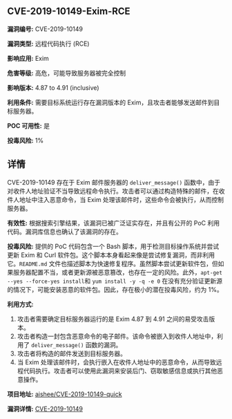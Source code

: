 ## CVE-2019-10149-Exim-RCE

**漏洞编号:** CVE-2019-10149

**漏洞类型:** 远程代码执行 (RCE)

**影响应用:** Exim

**危害等级:** 高危，可能导致服务器被完全控制

**影响版本:** 4.87 to 4.91 (inclusive)

**利用条件:** 需要目标系统运行存在漏洞版本的 Exim，且攻击者能够发送邮件到目标服务器。

**POC 可用性:** 是

**投毒风险:** 1%

## 详情

CVE-2019-10149 存在于 Exim 邮件服务器的 `deliver_message()` 函数中，由于对收件人地址验证不当导致远程命令执行。攻击者可以通过构造特殊的邮件，在收件人地址中注入恶意命令，当 Exim 处理该邮件时，这些命令会被执行，从而控制服务器。

**有效性:**
根据搜索引擎结果，该漏洞已被广泛证实存在，并且有公开的 PoC 利用代码。漏洞库信息也确认了该漏洞的存在。

**投毒风险:**
提供的 PoC 代码包含一个 Bash 脚本，用于检测目标操作系统并尝试更新 Exim 和 Curl 软件包。这个脚本本身看起来像是尝试修复漏洞，而非利用它。`README.md` 文件也描述脚本为快速修复程序。虽然脚本尝试更新软件包，但如果服务器配置不当，或者更新源被恶意篡改，也存在一定的风险。此外，`apt-get --yes --force-yes install`和 `yum install -y -q -e 0` 在没有充分验证更新源的情况下，可能安装恶意的软件包。因此，存在极小的潜在投毒风险，约为 1%。

**利用方式:**
1.  攻击者需要确定目标服务器运行的是 Exim 4.87 到 4.91 之间的易受攻击版本。
2.  攻击者构造一封包含恶意命令的电子邮件。该命令被嵌入到收件人地址中，利用了 `deliver_message()` 函数的漏洞。
3.  攻击者将构造的邮件发送到目标服务器。
4.  当 Exim 处理该邮件时，会执行嵌入在收件人地址中的恶意命令，从而导致远程代码执行。攻击者可以使用此漏洞来安装后门、窃取敏感信息或执行其他恶意操作。

**项目地址:** [aishee/CVE-2019-10149-quick](https://github.com/aishee/CVE-2019-10149-quick)

**漏洞详情:** [CVE-2019-10149](https://nvd.nist.gov/vuln/detail/CVE-2019-10149)
